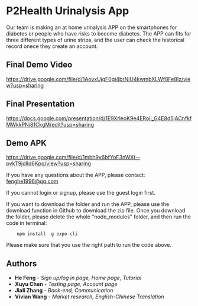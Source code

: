 # P2Health Urinalysis App
Our team is making an at home urinalysis APP on the smartphones for diabetes or people who have risks to become diabetes. The APP can fits for three different types of urine strips, and the user can check the historical record onece they create an account. 

## Final Demo Video
https://drive.google.com/file/d/1AovxUjgF0gi4brNiU4kwmbXLWf8Fe8Iz/view?usp=sharing

## Final Presentation
https://docs.google.com/presentation/d/1E9XrleoK9e4ERoji_G4E8d5jACnfkfMWkkPNi81CkgM/edit?usp=sharing

## Demo APK
https://drive.google.com/file/d/1mbh9y6bfYoF3nWXt--pvkT9jdlId6Kpq/view?usp=sharing

If you have any questions about the APP, please contact: fenghe1996@qq.com

If you cannot login or signup, please use the guest login first.

If you want to download the folder and run the APP, please use the download function in Github to download the zip file. Once you download the folder, please delete the whole "node_modules" folder, and then run the code in terminal: 

        npm install -g expo-cli
       
 Please make sure that you use the right path to run the code above.
 
## Authors
* **He Feng** - *Sign up/log in page, Home page, Tutorial*
* **Xuyu Chen** - *Testing page, Account page*
* **Jiali Zhang** - *Back-end, Communication*
* **Vivian Wang** - *Market research, English-Chinese Translation*
